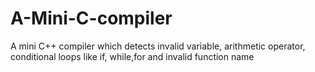 # A-Mini-C-compiler
A mini C++ compiler which detects invalid variable, arithmetic operator, conditional loops like if, while,for and invalid function name
